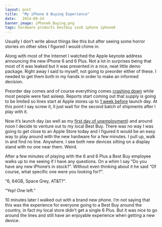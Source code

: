 ```yaml
---
layout: post
title:  "My iPhone 6 Buying Experience"
date:   2014-09-24
banner_image: iPhone6_Buying.png
tags: hardware products bestbuy ios8 iphone iphone6
---
```

Usually I don’t write about things like this but after seeing some horror stories on other sites I figured I would chime in.

Along with most of the Internet I watched the Apple keynote address announcing the new iPhone 6 and 6 Plus. Not a lot in surprises being that most of it was leaked but it was presented in a nice, neat little demo package. Right away I said to myself, not going to preorder either of these. I needed to get them both in my hands in order to make an informed decision.

<!--more-->

Preorder day comes and of course everything comes [crashing down](http://www.theverge.com/2014/9/12/6139369/apple-iphone-6-pre-order-fail) while most people were fast asleep. Reports start coming out that supply is going to be limited so  lines start at Apple stores up to [1 week before](http://www.techtimes.com/articles/14964/20140905/photographic-evidence-iphone-lines-already-formed-apple-stores.htm) launch day. At this point I say screw it, Il just wait for the second batch of shipments after I play with it.

Now it’s launch day (as well as my [first day of unemployment](http://tomarra.com/2014/09/19/looking-back-at-novkiasoft/)) and around noon I decide to venture out to my local Best Buy. There was no way I was going to get close to an Apple Store today and I figured it would be an easy way to play around with the new hardware for a few minutes. I pull up, walk in and find no line. Anywhere. I see both new devices sitting on a display stand with no one near them. Weird.

After a few minutes of playing with the 6 and 6 Plus a Best Buy employee walks up to me seeing if I have any questions. On a whim I say “Do you have any new iPhone’s in stock?”. Without even thinking about it he said “Of course, what specific one were you looking for?”.

“6, 64GB, Space Grey, AT&T?”.

“Yep! One left.”

10 minutes later I walked out with a  brand new phone. I’m not saying that this was the experience for everyone going to a Best Buy around the country, in fact my local store didn’t get a single 6 Plus. But it was nice to go around the lines and still have an enjoyable experience when getting a new device.

